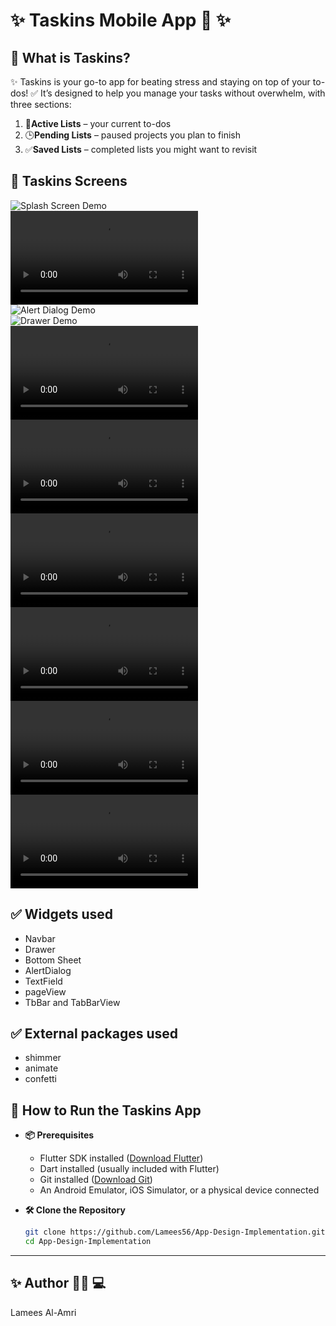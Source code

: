 #  ✨ **Taskins** Mobile App 📱  ✨


## 📝 What is Taskins?

✨ Taskins is your go-to app for beating stress and staying on top of your to-dos! ✅ It’s designed to help you manage your tasks without overwhelm, with three sections:
1. 📝**Active Lists** – your current to-dos  
2. 🕒**Pending Lists** – paused projects you plan to finish  
3. ✅**Saved Lists** – completed lists you might want to revisit  


## 🎥 Taskins Screens

![Splash Screen Demo](splashScreen-ezgif.com-video-to-gif-converter.gif)  
![Login/Sign Up Demo](loginSignUp-ezgif.com-video-to-gif-converter.mov)  
![Alert Dialog Demo](alertdialog-ezgif.com-video-to-gif-converter.gif)  
![Drawer Demo](drawer-ezgif.com-video-to-gif-converter.gif)  
![Confetti Demo](confetti-ezgif.com-gif-maker.mov)  
![Animate Demo](animate-ezgif.com-video-to-gif-converter.mov)  
![Navbar Demo](NaVbar-ezgif.com-video-to-gif-converter.mov)  
![Page View Demo](pageView-ezgif.com-video-to-gif-converter.mov)  
![Bottom Sheet Demo](bottomsheet-ezgif.com-video-to-gif-converter.mov)  
![Tabs Demo](tabs-ezgif.com-video-to-gif-converter.mov)  









## ✅  Widgets used 

+ Navbar
+ Drawer
+ Bottom Sheet
+ AlertDialog
+ TextField
+ pageView
+ TbBar and TabBarView



## ✅ External packages used 

+ shimmer
+ animate
+ confetti 


## 🚀 How to Run the Taskins App

+ **📦 Prerequisites**  
  + Flutter SDK installed ([Download Flutter](https://docs.flutter.dev/get-started/install))  
  + Dart installed (usually included with Flutter)  
  + Git installed ([Download Git](https://git-scm.com/downloads))  
  + An Android Emulator, iOS Simulator, or a physical device connected  

+ **🛠️ Clone the Repository**  
  ```bash
  git clone https://github.com/Lamees56/App-Design-Implementation.git
  cd App-Design-Implementation


---

## ✨ Author 👩‍💻 💻

Lamees Al-Amri 

